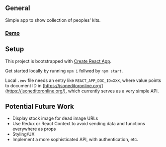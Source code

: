 ## General

Simple app to show collection of peoples' kits.

### [Demo](https://mokkelgjerd.no/drakter)

## Setup

This project is bootstrapped with [Create React App](https://github.com/facebook/create-react-app).

Get started locally by running `npm i` follwed by `npm start`.

Local `.env` file needs an entry like `REACT_APP_DOC_ID=XXX`, where value points to document ID in [https://jsoneditoronline.org/](https://jsoneditoronline.org/), which currently serves as a very simple API.

## Potential Future Work

- Display stock image for dead image URLs
- Use Redux or React Context to avoid sending data and functions everywhere as props
- Styling/UX
- Implement a more sophisticated API, with authentication, etc.

